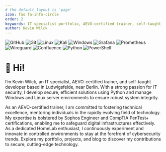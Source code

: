 ```yaml
---
# the default layout is 'page'
icon: fas fa-info-circle
order: 2
keywords: IT specialist portfolio, AEVO-certified trainer, self-taught developer, IT security, Ludwigsfelde, Berlin, cybersecurity, Python, system administration, HomeLab
author: Kevin Wilck
---
```

![GitHub](https://img.shields.io/badge/github-%23121011.svg?style=for-the-badge&logo=github&logoColor=white)
![Git](https://img.shields.io/badge/git-%23F05033.svg?style=for-the-badge&logo=git&logoColor=white)
![Linux](https://img.shields.io/badge/Linux-FCC624?style=for-the-badge&logo=linux&logoColor=black)
![Kali](https://img.shields.io/badge/Kali-268BEE?style=for-the-badge&logo=kalilinux&logoColor=white)
![Windows](https://img.shields.io/badge/Windows-0078D6?style=for-the-badge&logo=windows&logoColor=white)
![Grafana](https://img.shields.io/badge/grafana-%23F46800.svg?style=for-the-badge&logo=grafana&logoColor=white)
![Prometheus](https://img.shields.io/badge/Prometheus-E6522C?style=for-the-badge&logo=Prometheus&logoColor=white)
![Wireguard](https://img.shields.io/badge/wireguard-%2388171A.svg?style=for-the-badge&logo=wireguard&logoColor=white)
![Confluence](https://img.shields.io/badge/confluence-%23172BF4.svg?style=for-the-badge&logo=confluence&logoColor=white)
![Python](https://img.shields.io/badge/python-3670A0?style=for-the-badge&logo=python&logoColor=ffdd54)
![PowerShell](https://img.shields.io/badge/PowerShell-%235391FE.svg?style=for-the-badge&logo=powershell&logoColor=white)

# 👋 Hi!

I’m Kevin Wilck, an IT specialist, AEVO-certified trainer, and self-taught developer based in Ludwigsfelde, near Berlin. With a strong passion for IT security, I develop secure, efficient solutions using Python and manage Windows and Linux server environments to ensure robust system integrity.

As an AEVO-certified trainer, I am committed to fostering technical excellence, mentoring individuals in the rapidly evolving field of technology. My expertise is bolstered by Sophos Engineer and CompTIA PenTest+ certifications, enabling me to safeguard digital infrastructures effectively. As a dedicated HomeLab enthusiast, I continuously experiment and innovate in controlled environments to stay at the forefront of cybersecurity trends. Explore my portfolio, projects, and blog to discover my contributions to secure, cutting-edge technology.

